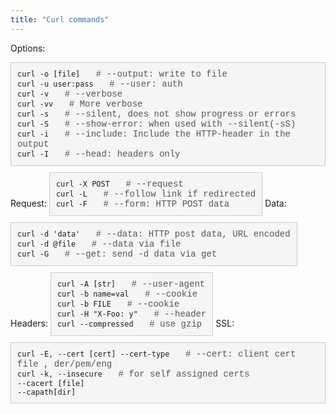 ```yaml
---
title: "Curl commands"
---
```


Options:

<div style="background-color: #f5f5f5; border: 1px solid #ccc; padding: 10px; margin-bottom: 10px; display: inline-block; font-family: 'Courier New', Courier, monospace;">
  <code>curl -o [file] </code>
  <span style="margin-left: 10px; color: #555;"># --output: write to file</span>
  <br>
  <code>curl -u user:pass </code>
  <span style="margin-left: 10px; color: #555;"># --user: auth</span>
  <br>
  <code>curl -v </code>
  <span style="margin-left: 10px; color: #555;"># --verbose </span>
  <br>
  <code>curl -vv </code>
  <span style="margin-left: 10px; color: #555;"># More verbose</span>
  <br>
  <code>curl -s </code> 
  <span style="margin-left: 10px; color: #555;"># --silent, does not show progress or errors</span>
  <br>
  <code>curl -S </code> 
  <span style="margin-left: 10px; color: #555;"># --show-error: when used with --silent(-sS)</span>
  <br>
  <code>curl -i </code> 
  <span style="margin-left: 10px; color: #555;"># --include: Include the HTTP-header in the output </span>
  <br>
  <code>curl -I </code> 
  <span style="margin-left: 10px; color: #555;"># --head: headers only</span>
</div>
<br>
Request:

<div style="background-color: #f5f5f5; border: 1px solid #ccc; padding: 10px; margin-bottom: 10px; display: inline-block; font-family: 'Courier New', Courier, monospace;">
  <code>curl -X POST </code>
  <span style="margin-left: 10px; color: #555;"># --request</span>
  <br>
  <code>curl -L </code>
  <span style="margin-left: 10px; color: #555;"># --follow link if redirected</span>
  <br>
  <code>curl -F </code>
  <span style="margin-left: 10px; color: #555;"># --form: HTTP POST data</span>
</div>
Data:

<div style="background-color: #f5f5f5; border: 1px solid #ccc; padding: 10px; margin-bottom: 10px; display: inline-block; font-family: 'Courier New', Courier, monospace;">
  <code>curl -d 'data' </code>
  <span style="margin-left: 10px; color: #555;"># --data: HTTP post data, URL encoded</span>
  <br>
  <code>curl -d @file </code>
  <span style="margin-left: 10px; color: #555;"># --data via file</span>
  <br>
  <code>curl -G </code>
  <span style="margin-left: 10px; color: #555;"># --get: send -d data via get</span>
</div>
Headers:

<div style="background-color: #f5f5f5; border: 1px solid #ccc; padding: 10px; margin-bottom: 10px; display: inline-block; font-family: 'Courier New', Courier, monospace;">
  <code>curl -A [str] </code>
  <span style="margin-left: 10px; color: #555;"># --user-agent</span>
  <br>
  <code>curl -b name=val </code>
  <span style="margin-left: 10px; color: #555;"># --cookie</span>
  <br>
  <code>curl -b FILE </code>
  <span style="margin-left: 10px; color: #555;"># --cookie</span>
  <br>
  <code>curl -H "X-Foo: y" </code>
  <span style="margin-left: 10px; color: #555;"># --header</span>
  <br>
   <code>curl --compressed </code>
  <span style="margin-left: 10px; color: #555;"># use gzip</span>
</div>
SSL:

<div style="background-color: #f5f5f5; border: 1px solid #ccc; padding: 10px; margin-bottom: 10px; display: inline-block; font-family: 'Courier New', Courier, monospace;">
  <code>curl -E, --cert [cert] --cert-type </code>
  <span style="margin-left: 10px; color: #555;"># --cert: client cert file , der/pem/eng</span>
  <br>
  <code>curl -k, --insecure </code>
  <span style="margin-left: 10px; color: #555;"># for self assigned certs</span>
  <br>
  <code>--cacert [file] </code>
  <br>
  <code>--capath[dir] </code>
  
</div>